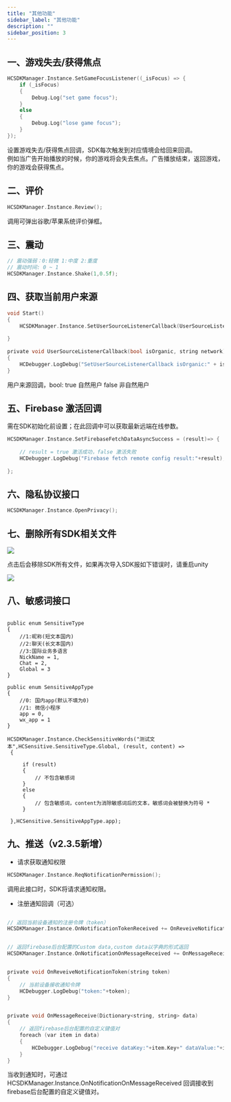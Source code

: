 ```yaml
---
title: "其他功能"
sidebar_label: "其他功能"
description: ""
sidebar_position: 3
---
```


## 一、游戏失去/获得焦点
```c
HCSDKManager.Instance.SetGameFocusListener((_isFocus) => {
    if (_isFocus)
    {
        Debug.Log("set game focus");
    }
    else
    {
        Debug.Log("lose game focus");
    }
});
```
设置游戏失去/获得焦点回调，SDK每次触发到对应情境会给回来回调。<br/>
例如当广告开始播放的时候，你的游戏将会失去焦点。广告播放结束，返回游戏，你的游戏会获得焦点。

## 二、评价

```c
HCSDKManager.Instance.Review();
```
调用可弹出谷歌/苹果系统评价弹框。

## 三、震动
```c
// 震动强弱：0:轻微 1:中度 2:重度
// 震动时间: 0 ~ 1
HCSDKManager.Instance.Shake(1,0.5f);
```

## 四、获取当前用户来源
```c
void Start()
{
    HCSDKManager.Instance.SetUserSourceListenerCallback(UserSourceListenerCallback);
    
}
    
private void UserSourceListenerCallback(bool isOrganic, string network)
{
    HCDebugger.LogDebug("SetUserSourceListenerCallback isOrganic:" + isOrganic + "network:" + network);
}
```
用户来源回调，bool: true 自然用户 false 非自然用户

## 五、Firebase 激活回调

需在SDK初始化前设置；在此回调中可以获取最新远端在线参数。

```c
HCSDKManager.Instance.SetFirebaseFetchDataAsyncSuccess = (result)=> {
    
    // result = true 激活成功，false 激活失败
    HCDebugger.LogDebug("Firebase fetch remote config result:"+result);
    
};
```

## 六、隐私协议接口
```c
HCSDKManager.Instance.OpenPrivacy();

```

## 七、删除所有SDK相关文件
![](/img/HCSDK/image34.jpg)

点击后会移除SDK所有文件，如果再次导入SDK报如下错误时，请重启unity<br/>

![](/img/HCSDK/image35.jpeg)


## 八、敏感词接口
```

public enum SensitiveType
{
    //1:昵称(短文本国内)
    //2:聊天(长文本国内) 
    //3:国际业务多语言
    NickName = 1,
    Chat = 2,
    Global = 3
}

public enum SensitiveAppType
{
    //0: 国内app(默认不填为0)
    //1: 微信小程序
    app = 0,
    wx_app = 1
}

HCSDKManager.Instance.CheckSensitiveWords("测试文本",HCSensitive.SensitiveType.Global, (result, content) =>
 {

     if (result)
     {
         // 不包含敏感词
     }
     else
     {
         // 包含敏感词，content为消除敏感词后的文本，敏感词会被替换为符号 * 
     }

 },HCSensitive.SensitiveAppType.app);

```
## 九、推送（v2.3.5新增）
- 请求获取通知权限
```c
HCSDKManager.Instance.ReqNotificationPermission();
```
调用此接口时，SDK将请求通知权限。

- 注册通知回调（可选）

```c

// 返回当前设备通知的注册令牌（token）
HCSDKManager.Instance.OnNotificationTokenReceived += OnReveiveNotificationToken;


// 返回firebase后台配置的Custom data,custom data以字典的形式返回
HCSDKManager.Instance.OnNotificationOnMessageReceived += OnMessageReceive;


private void OnReveiveNotificationToken(string token)
{
    // 当前设备接收通知令牌
    HCDebugger.LogDebug("token:"+token);
}


private void OnMessageReceive(Dictionary<string, string> data)
{
    // 返回firebase后台配置的自定义键值对
    foreach (var item in data)
    {
        HCDebugger.LogDebug("receive dataKey:"+item.Key+" dataValue:"+item.Value);
    }
}
```
当收到通知时，可通过 HCSDKManager.Instance.OnNotificationOnMessageReceived 回调接收到firebase后台配置的自定义键值对。


<!---->
<!--- 获取是否有通知权限-->
<!--```c-->
<!--var permission = HCSDKManager.Instance.IsGrantedNotificationPermission();-->
<!--```-->
<!--通过此接口来获取当前应用是否具有通知权限。-->
<!---->
<!--- 打开/关闭推送-->
<!--```c-->
<!--// 打开通知-->
<!--HCSDKManager.Instance.PushSwitch(true);-->
<!---->
<!--// 关闭通知-->
<!--HCSDKManager.Instance.PushSwitch(false);-->
<!--        -->
<!--```-->
<!--- 推送功能是否开启-->
<!--```c-->
<!--var pushOpen = HCSDKManager.Instance.IsPushOpen();-->
<!--```-->
<!--通过此接口来判断当前应用推送功能是否已开启。-->

